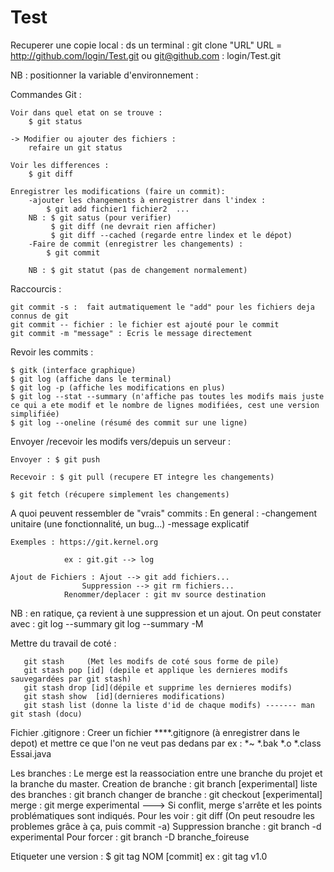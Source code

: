 # Test

Recuperer une copie local : ds un terminal : git clone "URL"
URL = http://github.com/login/Test.git
ou git@github.com : login/Test.git

NB : positionner la variable d'environnement : 

Commandes Git : 

	Voir dans quel etat on se trouve : 
		$ git status

	-> Modifier ou ajouter des fichiers :
		refaire un git status
	
	Voir les differences : 
		$ git diff

	Enregistrer les modifications (faire un commit): 
		-ajouter les changements à enregistrer dans l'index : 
			$ git add fichier1 fichier2  ... 
		NB : $ git satus (pour verifier)
		     $ git diff (ne devrait rien afficher)
		     $ git diff --cached (regarde entre lindex et le dépot)
		-Faire de commit (enregistrer les changements) :
			$ git commit

		NB : $ git statut (pas de changement normalement)


Raccourcis : 

	git commit -s :  fait autmatiquement le "add" pour les fichiers deja connus de git
	git commit -- fichier : le fichier est ajouté pour le commit
	git commit -m "message" : Ecris le message directement



Revoir les commits : 

	$ gitk (interface graphique)
	$ git log (affiche dans le terminal)
	$ git log -p (affiche les modifications en plus)
	$ git log --stat --summary (n'affiche pas toutes les modifs mais juste ce qui a ete modif et le nombre de lignes modifiées, cest une version simplifiée)
	$ git log --oneline (résumé des commit sur une ligne)	

Envoyer /recevoir les modifs  vers/depuis un serveur : 

	Envoyer : $ git push

	Recevoir : $ git pull (recupere ET integre les changements)

	$ git fetch (récupere simplement les changements)


A quoi peuvent ressembler de "vrais" commits :
	En general : -changement unitaire (une fonctionnalité, un bug...)
				 -message explicatif

	Exemples : https://git.kernel.org

				ex : git.git --> log

	Ajout de Fichiers : Ajout --> git add fichiers... 
	      	 	    Suppression --> git rm fichiers...
			    Renommer/deplacer : git mv source destination
NB : en ratique, ça revient à une suppression et un ajout. 
     		 On peut constater avec : git log --summary
		    	 	   	  git log --summary -M
					
				
Mettre du travail de coté :

       git stash     (Met les modifs de coté sous forme de pile)
       git stash pop [id] (depile et applique les dernieres modifs sauvegardées par git stash)
       git stash drop [id](dépile et supprime les dernieres modifs)
       git stash show  [id](dernieres modifications)
       git stash list (donne la liste d'id de chaque modifs) ------- man git stash (docu)
       

Fichier .gitignore : 
	Creer un fichier ****.gitignore (à enregistrer dans le depot) et mettre ce que l'on ne veut pas dedans par ex :
	*~
	*.bak
	*.o
	*.class
	Essai.java


Les branches : 
    Le merge est la reassociation entre une branche du projet et la branche du master.
    Creation de branche : git branch [experimental]
    liste des branches : git branch
    changer de branche : git checkout [experimental]
    merge : git merge experimental ---> Si conflit, merge s'arrête et les points problématiques sont indiqués.
    Pour les voir : git diff (On peut resoudre les problemes grâce à ça, puis commit -a)
    Suppression branche : git branch -d experimental
    Pour forcer : git branch -D branche_foireuse 

Etiqueter une version :
	$ git tag NOM [commit]      ex : git tag v1.0


    	 
